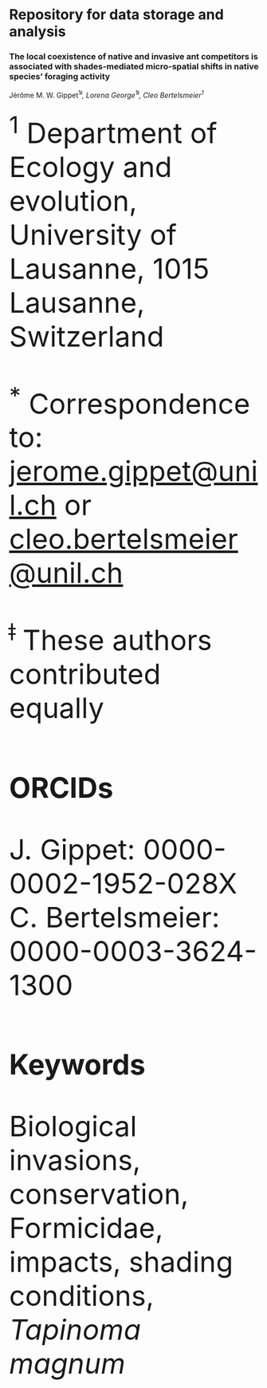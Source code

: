 # **Repository for data storage and analysis**


### The local coexistence of native and invasive ant competitors is associated with shades-mediated micro-spatial shifts in native species’ foraging activity
Jérôme M. W. Gippet<sup>1*ǂ</sup>, Lorena George<sup>1ǂ</sup>, Cleo Bertelsmeier<sup>1*</sup>

###
<span style="font-size:4em;">
<sup>1</sup> Department of Ecology and evolution, University of Lausanne, 1015 Lausanne, Switzerland

<sup>*</sup> Correspondence to: jerome.gippet@unil.ch or cleo.bertelsmeier@unil.ch

<sup>ǂ</sup> These authors contributed equally
</span>


###
**ORCIDs**

J. Gippet: 0000-0002-1952-028X
C. Bertelsmeier: 0000-0003-3624-1300

###
**Keywords**

Biological invasions, conservation, Formicidae, impacts, shading conditions, *Tapinoma magnum*




